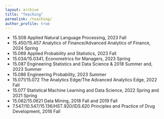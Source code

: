 ```yaml
---
layout: archive
title: "Teaching"
permalink: /teaching/
author_profile: true
---
```


- 15.S08 Applied Natural Language Processing, 2023 Fall
- 15.450/15.457 Analytics of Finance/Advanced Analytics of Finance, 2024 Spring
- 15.069 Applied Probability and Statistics, 2023 Fall
- 15.034/15.0341, Econometrics for Managers, 2023 Spring
- 15.087 Engineering Statistics and Data Science & 2018 Summer and, 2023 Summer
- 15.086 Engineering Probability, 2023 Summer
- 15.071/15.072 The Analytics Edge/The Advanced Analytics Edge, 2022 Fall
- 15.077 Statistical Machine Learning and Data Science, 2022 Spring and 2021 Spring
- 15.062/15.0621 Data Mining, 2018 Fall and 2019 Fall
- 7.547/10.547/15.136/HST.920/IDS.620 Principles and Practice of Drug Development, 2018 Fall

